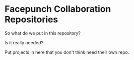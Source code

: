 Facepunch Collaboration Repositories
==============================================
So what do we put in this repository?

Is it really needed?

Put projects in here that you don't think need their own repo.